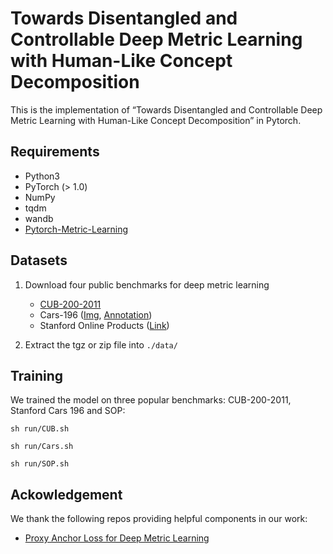 
# Towards Disentangled and Controllable Deep Metric Learning with Human-Like Concept Decomposition
This is the implementation of “Towards Disentangled and Controllable Deep Metric Learning with Human-Like Concept Decomposition” in Pytorch.

## Requirements

- Python3
- PyTorch (> 1.0)
- NumPy
- tqdm
- wandb
- [Pytorch-Metric-Learning](https://github.com/KevinMusgrave/pytorch-metric-learning)


## Datasets

1. Download four public benchmarks for deep metric learning
   - [CUB-200-2011](http://www.vision.caltech.edu/visipedia-data/CUB-200-2011/CUB_200_2011.tgz)
   - Cars-196 ([Img](http://imagenet.stanford.edu/internal/car196/car_ims.tgz), [Annotation](http://imagenet.stanford.edu/internal/car196/cars_annos.mat))
   - Stanford Online Products ([Link](https://cvgl.stanford.edu/projects/lifted_struct/))

2. Extract the tgz or zip file into `./data/`

## Training 

We trained the model on three popular benchmarks: CUB-200-2011, Stanford Cars 196 and SOP:
```
sh run/CUB.sh
```
```
sh run/Cars.sh
```
```
sh run/SOP.sh
```


## Ackowledgement

We thank the following repos providing helpful components in our work:

- [Proxy Anchor Loss for Deep Metric Learning](https://github.com/tjddus9597/Proxy-Anchor-CVPR2020)
